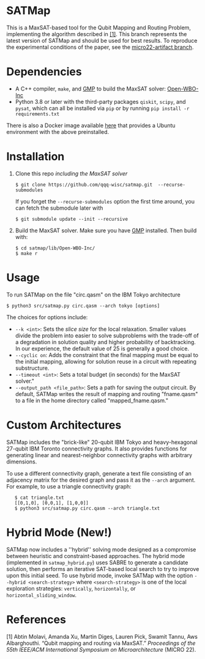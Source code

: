 # SATMap
   This is a MaxSAT-based tool for the Qubit Mapping and Routing Problem, implementing the algorithm described in [[1]](https://pages.cs.wisc.edu/~aws/papers/micro22.pdf). This branch represents the latest version of SATMap and should be used for best results. To reproduce the experimental conditions of the paper, see the [micro22-artifact branch](https://github.com/qqq-wisc/satmap/tree/micro22-artifact).

# Dependencies

+ A C++ compiler, ``make``, and [GMP](https://gmplib.org/) to build the MaxSAT solver: [Open-WBO-Inc](https://github.com/sbjoshi/Open-WBO-Inc)
+ Python 3.8 or later with the third-party packages ``qiskit``, ``scipy``, and ``pysat``, which can all be installed via ``pip`` or by running ``pip install -r requirements.txt``

There is also a Docker image available [here](https://hub.docker.com/repository/docker/abtinm/qmapping) that provides a Ubuntu environment with the above preinstalled.

# Installation
1. Clone this repo *including the MaxSAT solver* 

   ```$ git clone https://github.com/qqq-wisc/satmap.git  --recurse-submodules```
 
    If you forget the ```--recurse-submodules``` option the first time around, you can fetch the submodule later with 

     ```$ git submodule update --init --recursive```

2. Build the MaxSAT solver. Make sure you have [GMP](https://gmplib.org/) installed. Then build with:
    ```
    $ cd satmap/lib/Open-WBO-Inc/
    $ make r
    ```
    
# Usage
To run SATMap on the file "circ.qasm" on the IBM Tokyo architecture
```
$ python3 src/satmap.py circ.qasm --arch tokyo [options]
```
The choices for options include:
+ ``--k <int>``: Sets the *slice size* for the local relaxation. Smaller values divide the problem into easier to solve subproblems with the trade-off of a degradation in solution quality and higher probability of backtracking. In our experience, the default value of 25 is generally a good choice.
+ ``--cyclic on``: Adds the constraint that the final mapping must be equal to the initial mapping, allowing for solution reuse in a circuit with repeating substructure.
+ ``--timeout <int>``: Sets a total budget (in seconds) for the MaxSAT solver."
+ ``--output_path <file_path>``: Sets a path for saving the output circuit. By default, SATMap writes the result of mapping and routing "fname.qasm" to a file in the home directory called "mapped_fname.qasm."

# Custom Architectures
SATMap includes the "brick-like" 20-qubit IBM Tokyo and heavy-hexagonal 27-qubit IBM Toronto connectivity graphs. It also provides functions for generating linear and nearest-neighbor connectivity graphs with arbitrary dimensions. 

To use a different connectivity graph, generate a text file consisting of an adjacency matrix for the desired graph and pass it as the ``--arch`` argument.
For example, to use a triangle connectivity graph:
 ```
    $ cat triangle.txt 
    [[0,1,0], [0,0,1], [1,0,0]]
    $ python3 src/satmap.py circ.qasm --arch triangle.txt
 ```
# Hybrid Mode (New!)
SATMap now includes a ''hybrid'' solving mode designed as a compromise between heuristic and constraint-based approaches. The hybrid mode (implemented in ``satmap_hybrid.py``) uses SABRE to generate a candidate solution, then performs an iterative SAT-based local search to try to improve upon this initial seed. To use hybrid mode, invoke SATMap with the option ``--hybrid <search-strategy>`` where ``<search-strategy>`` is one of the local exploration strategies: ``vertically``, ``horizontally``, or ``horizontal_sliding_window``. 
# References
[1] Abtin Molavi, Amanda Xu, Martin Diges, Lauren Pick, Swamit Tannu, Aws Albarghouthi. “Qubit
mapping and routing via MaxSAT.” *Proceedings of the 55th IEEE/ACM International Symposium
on Microarchitecture* (MICRO 22).
